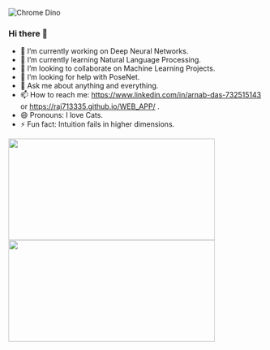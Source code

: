 ![Chrome Dino](https://mir-s3-cdn-cf.behance.net/project_modules/max_1200/4ff07986208593.5d9a654e92f36.gif)

### Hi there 👋



<!--
**raj713335/raj713335** is a ✨ _special_ ✨ repository because its `README.md` (this file) appears on your GitHub profile .
-->

<!--Here are some ideas to get you started:-->

- 🔭 I’m currently working on Deep Neural Networks.
- 🌱 I’m currently learning Natural Language Processing.
- 👯 I’m looking to collaborate on Machine Learning Projects.
- 🤔 I’m looking for help with PoseNet.
- 💬 Ask me about anything and everything.
- 📫 How to reach me: https://www.linkedin.com/in/arnab-das-732515143 or https://raj713335.github.io/WEB_APP/ .
- 😄 Pronouns: I love Cats.
- ⚡ Fun fact: Intuition fails in higher dimensions.






<p>
<img align="left" src="http://github-readme-streak-stats.herokuapp.com/?user=raj713335&theme=default&hide_border=true" height="200" width="407"/>
<img align="left" src="https://github-readme-stats.vercel.app/api/?username=raj713335&theme=default&show_icons=true&count_private=true" height="200" width="407"/>
<!-- ![Ankan's GitHub Streak](http://github-readme-streak-stats.herokuapp.com/?user=Ankan1998&theme=tokyonight&hide_border=false)
![Ankan's GitHub activity graph](https://github-readme-stats.vercel.app/api/?username=Ankan1998&theme=tokyonight&show_icons=true&count_private=true) -->

</p>
  
<!--   
<p align="center">
</p>

<img align="left" src="https://activity-graph.herokuapp.com/graph?username=raj713335&theme=react-dark" height="350" width="850"/> -->

<!-- ![Ankan's GitHub activity graph](https://activity-graph.herokuapp.com/graph?username=Ankan1998&theme=react-dark) -->


